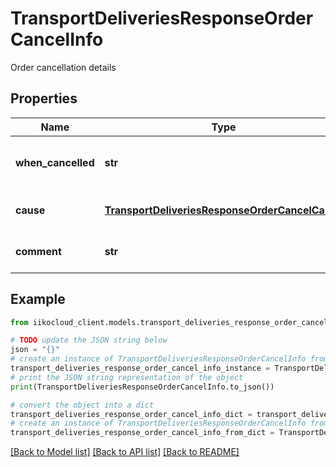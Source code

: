 # TransportDeliveriesResponseOrderCancelInfo

Order cancellation details

## Properties

Name | Type | Description | Notes
------------ | ------------- | ------------- | -------------
**when_cancelled** | **str** | Cancellation time (Local for delivery terminal). | 
**cause** | [**TransportDeliveriesResponseOrderCancelCause**](TransportDeliveriesResponseOrderCancelCause.md) | Delivery cancellation reason. | 
**comment** | **str** | Delivery cancellation comment. | [optional] 

## Example

```python
from iikocloud_client.models.transport_deliveries_response_order_cancel_info import TransportDeliveriesResponseOrderCancelInfo

# TODO update the JSON string below
json = "{}"
# create an instance of TransportDeliveriesResponseOrderCancelInfo from a JSON string
transport_deliveries_response_order_cancel_info_instance = TransportDeliveriesResponseOrderCancelInfo.from_json(json)
# print the JSON string representation of the object
print(TransportDeliveriesResponseOrderCancelInfo.to_json())

# convert the object into a dict
transport_deliveries_response_order_cancel_info_dict = transport_deliveries_response_order_cancel_info_instance.to_dict()
# create an instance of TransportDeliveriesResponseOrderCancelInfo from a dict
transport_deliveries_response_order_cancel_info_from_dict = TransportDeliveriesResponseOrderCancelInfo.from_dict(transport_deliveries_response_order_cancel_info_dict)
```
[[Back to Model list]](../README.md#documentation-for-models) [[Back to API list]](../README.md#documentation-for-api-endpoints) [[Back to README]](../README.md)


